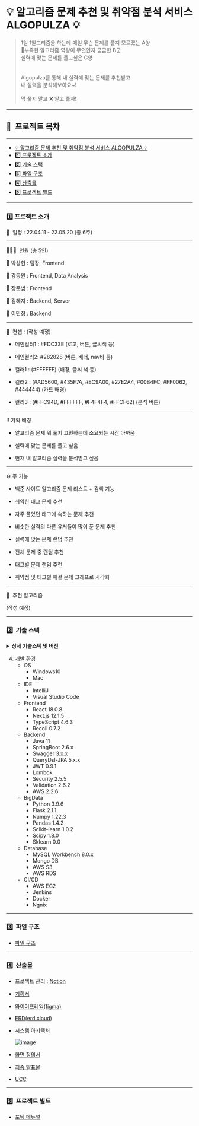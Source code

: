 # 💡 알고리즘 문제 추천 및 취약점 분석 서비스 ALGOPULZA 💡

> 1일 1알고리즘을 하는데 매일 무슨 문제를 풀지 모르겠는 A양 <br>
> 부족한 알고리즘 역량이 무엇인지 궁금한 B군 <br>
> 실력에 맞는 문제를 풀고싶은 C양 <br>
> <br>
>  <br>
> Algopulza를 통해 내 실력에 맞는 문제를 추천받고 <br>
> 내 실력을 분석해보아요~! <br>
> <br>
> 막 풀지 말고 ❌  알고 풀자❗️<br>

---

## 📎   프로젝트 목차

---

- [💡 알고리즘 문제 추천 및 취약점 분석 서비스 ALGOPULZA 💡](#💡-알고리즘-문제-추천-및-취약점-분석-서비스-ALGOPULZA-💡)
- [1️⃣ 프로젝트 소개](#1️⃣-프로젝트-소개)
- [2️⃣ 기술 스택](#2️⃣-기술-스택)
- [3️⃣ 파일 구조](#3️⃣-파일-구조)
- [4️⃣ 산출물](#4️⃣-산출물)
- [5️⃣ 프로젝트 빌드](#5️⃣-프로젝트-빌드)

---

### 1️⃣ 프로젝트 소개

📆  일정 : 22.04.11 - 22.05.20 (총 6주)

- - - - - - - - - - - - - - - - - - - - - - - - - - - - - -

👨‍👨‍👦‍  인원 (총 5인)

🧑 박상현 : 팀장, Frontend

🧑 강동원 : Frontend, Data Analysis

🧑 장준범 : Frontend

👩 김혜지 : Backend, Server

👩 이민정 : Backend 

- - - - - - - - - - - - - - - - - - - - - - - - - - - - - -

🎨  컨셉 : (작성 예정)

- 메인컬러1 : #FDC33E (로고, 버튼, 글씨색 등)

- 메인컬러2: #282828 (버튼, 배너, nav바 등)

- 컬러1 : (#FFFFFF) (배경, 글씨 색 등)

- 컬러2 : (#AD5600, #435F7A, #EC9A00, #27E2A4, #00B4FC, #FF0062, #444444)  (카드 배경)

- 컬러3 : (#FFC94D, #FFFFFF, #F4F4F4, #FFCF62) (분석 버튼)

- - - - - - - - - - - - - - - - - - - - - - - - - - - - - -

‼️  기획 배경 

- 알고리즘 문제 뭐 풀지 고민하는데 소요되는 시간 아까움

- 실력에 맞는 문제를 풀고 싶음

- 현재 내 알고리즘 실력을 분석받고 싶음

- - - - - - - - - - - - - - - - - - - - - - - - - - - - - -

⚙️  주 기능

- 백준 사이트 알고리즘 문제 리스트 + 검색 기능

- 취약한 태그 문제 추천

- 자주 풀었던 태그에 속하는 문제 추천

- 비슷한 실력의 다른 유저들이 많이 푼 문제 추천

- 실력에 맞는 문제 랜덤 추천

- 전체 문제 중 랜덤 추천

- 태그별 문제 랜덤 추천

- 취약점 및 태그별 해결 문제 그래프로 시각화

- - - - - - - - - - - - - - - - - - - - - - - - - - - - - -

🧐  추천 알고리즘 

 (작성 예정)

---

### 2️⃣  기술 스택


<details><summary> <b> 상세 기술스택 및 버전</b> </summary>

|     구분     |      기술스택     |     버전   |
|--------------| ------------------|------------|
| 이슈관리      | Jira              | \-         |
| 형상관리      | Gitlab            | \-         |
| 커뮤니케이션  | Mattermost        | \-         |
|              | Gathertown        | \-         |
|              | Notion            | \-         |
|              | Figma             | \-         |
| OS           | Window10          | \-         |
|              | Mac               | \-         |
| IDE          | IntelliJ          | \-         |
|              | Visual Studio Code| 1.67.1     |
| Frontend     | HTML5             | \-         |
|              | CSS3              | \-         |
|              | TypeScript        | 4.6.3      |
|              | Next.js           | 12.1.5     |
|              | React             | 18.0.8     |
|              | Recoil            | 0.7.2      |
|              | styled-components | 5.3.5      |
|              | apexcharts        | 3.35.0     |
|              | slick-carousel    | 1.8.1      |
|              | mui/material      | 5.6.3      |
| Backend      | Java              | 11         |
|              | SpringBoot        | 2.6.x      |
|              | Swagger           | 3.x.x      |
|              | QueryDsl-JPA      | 5.x.x      |
|              | JWT               | 0.9.       |
|              | Lombok            | \-         |
|              | Security          | 2.5.5      |
|              | Validation        | 2.6.2      |
|              | AWS               | 2.2.6      |
| BigData      | Python            | 3.9.6      |
|              | Flask             | 2.1.1      |
|              | Numpy             | 1.22.3     |
|              | Pandas            | 1.4.2      |
|              | Scikit-learn      | 1.0.2      |
|              | Scipy             | 1.8.0      |
|              | Sklearn           | 0.0        |
| Database     | MySQL Workbench   | 8.0.x      |
|              | Mongo DB          | \-         |
|              | SAWS S3           | \-         |
|              | AWS RDS           | \-         |
| CI/CD        | AWS EC2           | \-         |
|              | Jenkins           | \-         |
|              | Docker            | \-         |
|              | Ngnix             | \-         |

</details>

4. 개발 환경
   - OS
     - Windows10
     - Mac
   - IDE
     - IntelliJ
     - Visual Studio Code
   - Frontend
     - React 18.0.8
     - Next.js 12.1.5
     - TypeScript 4.6.3
     - Recoil 0.7.2
   - Backend
     - Java 11
     - SpringBoot 2.6.x
     - Swagger 3.x.x
     - QueryDsl-JPA 5.x.x
     - JWT 0.9.1
     - Lombok
     - Security 2.5.5
     - Validation 2.6.2
     - AWS 2.2.6
   - BigData
     - Python 3.9.6
     - Flask 2.1.1
     - Numpy 1.22.3
     - Pandas 1.4.2
     - Scikit-learn 1.0.2
     - Scipy 1.8.0
     - Sklearn 0.0
   - Database
     - MySQL Workbench 8.0.x
     - Mongo DB
     - AWS S3
     - AWS RDS
   - CI/CD
     - AWS EC2
     - Jenkins
     - Docker
     - Ngnix

---

### 3️⃣  파일 구조

- [파일 구조](https://2dend.notion.site/AlgoPulza-ec55f81336584d8a95cba93d540c8c9f)

---

### 4️⃣  산출물

- 프로젝트 관리 : [Notion](https://2dend.notion.site/b02854c5d8d04c6eaeac11b767be14a3)

- [기획서]()

- [와이어프레임(figma)](https://www.figma.com/file/dKmIaVcWei43K9BTvlIFg6/SSAFY_3rd_%EC%95%8C%EA%B3%A0%ED%92%80%EC%9E%90?node-id=0%3A1)

- [ERD(erd cloud)](https://www.erdcloud.com/d/we74NfuvTHumNZza9)
- 시스템 아키텍처

  ![image](https://user-images.githubusercontent.com/38188374/167995185-e30056b1-8250-465a-8160-ac1451864d15.png)

- [화면 정의서]()

- [최종 발표물]()

- [UCC]()

---

### 5️⃣  프로젝트 빌드

- [포팅 메뉴얼]()
